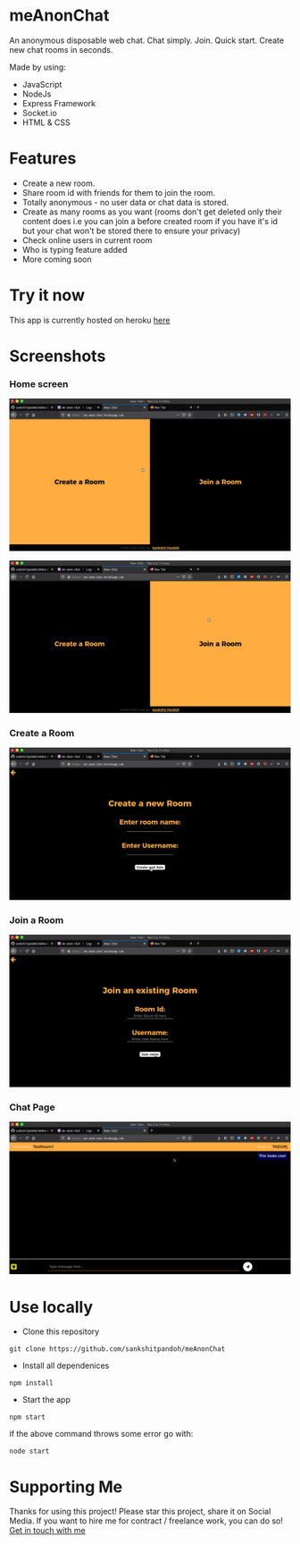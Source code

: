 # meAnonChat
An anonymous disposable web chat.
Chat simply. Join. Quick start. Create new chat rooms in seconds.

Made by using:
- JavaScript
- NodeJs
- Express Framework
- Socket.io
- HTML & CSS

# Features
- Create a new room.
- Share room id with friends for them to join the room.
- Totally anonymous - no user data or chat data is stored.
- Create as many rooms as you want (rooms don't get deleted only their content does i.e you can join a before created room if you have it's id but your chat won't be stored there to ensure your privacy)
- Check online users in current room
- Who is typing feature added
-  More coming soon

# Try it now
This app is currently hosted on heroku [here](https://me-anon-chat.herokuapp.com/) 

# Screenshots
### Home screen
![HomePage](/screenshots/snap1.png)

![HomePage](/screenshots/snap3.png)

### Create a Room
![Create a Room](/screenshots/snap4.png)

### Join a Room
![Join a room](/screenshots/snap2.png)

### Chat Page
![Chat Page](/screenshots/snap5.png)

# Use locally
- Clone this repository
```
git clone https://github.com/sankshitpandoh/meAnonChat
```
- Install all dependenices
```
npm install
```
- Start the app
```
npm start 
```
if the above command throws some error go with:
```
node start
```

# Supporting Me
Thanks for using this project!
Please star this project, share it on Social Media.
If you want to hire me for contract / freelance work, you can do so! [Get in touch with me](https://www.linkedin.com/in/sankshit-pandoh/)
